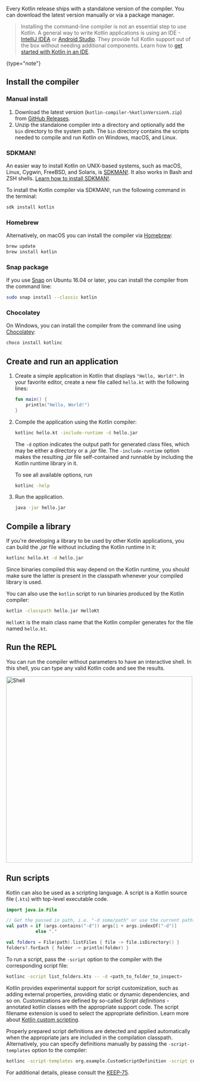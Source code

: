 [//]: # (title: Kotlin command-line compiler)

Every Kotlin release ships with a standalone version of the compiler. You can download the latest version manually or via a package manager.

>Installing the command-line compiler is not an essential step to use Kotlin. A general way to write Kotlin applications is using an
>IDE - [IntelliJ IDEA](https://www.jetbrains.com/idea/) or [Android Studio](https://developer.android.com/studio).
>They provide full Kotlin support out of the box without needing additional components. Learn how to 
[get started with Kotlin in an IDE](getting-started.md).
> 
{type="note"}

## Install the compiler

### Manual install

1. Download the latest version (`kotlin-compiler-%kotlinVersion%.zip`) from [GitHub Releases](%kotlinLatestUrl%).
2. Unzip the standalone compiler into a directory and optionally add the `bin` directory to the system path.
The `bin` directory contains the scripts needed to compile and run Kotlin on Windows, macOS, and Linux.

### SDKMAN!

An easier way to install Kotlin on UNIX-based systems, such as macOS, Linux, Cygwin, FreeBSD, and Solaris, is
[SDKMAN!](https://sdkman.io). It also works in Bash and ZSH shells. [Learn how to install SDKMAN!](https://sdkman.io/install).

To install the Kotlin compiler via SDKMAN!, run the following command in the terminal:

```bash
sdk install kotlin
```

### Homebrew

Alternatively, on macOS you can install the compiler via [Homebrew](https://brew.sh/):

```bash
brew update
brew install kotlin
```

### Snap package

If you use [Snap](https://snapcraft.io/) on Ubuntu 16.04 or later, you can install the compiler from the command line:

```bash
sudo snap install --classic kotlin
```

### Chocolatey

On Windows, you can install the compiler from the command line using [Chocolatey](https://chocolatey.org/):

```bash
choco install kotlinc
```

## Create and run an application

1. Create a simple application in Kotlin that displays `"Hello, World!"`. In your favorite editor, create a new file called
   `hello.kt` with the following lines:

   ```kotlin
   fun main() {
       println("Hello, World!")
   }
   ```

2. Compile the application using the Kotlin compiler:

   ```bash
   kotlinc hello.kt -include-runtime -d hello.jar
   ```

   The `-d` option indicates the output path for generated class files, which may be either a directory or a *.jar* file.
   The `-include-runtime` option makes the resulting *.jar* file self-contained and runnable by including the Kotlin runtime
library in it.

   To see all available options, run

   ```bash
   kotlinc -help
   ```

3. Run the application.

   ```bash
   java -jar hello.jar
   ```

## Compile a library

If you're developing a library to be used by other Kotlin applications, you can build the *.jar* file without including
the Kotlin runtime in it:

```bash
kotlinc hello.kt -d hello.jar
```

Since binaries compiled this way depend on the Kotlin runtime, you should make sure the latter is present in the classpath
whenever your compiled library is used.

You can also use the `kotlin` script to run binaries produced by the Kotlin compiler:

```bash
kotlin -classpath hello.jar HelloKt
```

`HelloKt` is the main class name that the Kotlin compiler generates for the file named `hello.kt`.

## Run the REPL

You can run the compiler without parameters to have an interactive shell. In this shell, you can type any valid Kotlin code
and see the results.

<img src="kotlin-shell.png" alt="Shell" width="500"/>

## Run scripts

Kotlin can also be used as a scripting language. A script is a Kotlin source file (`.kts`) with top-level executable code.

```kotlin
import java.io.File

// Get the passed in path, i.e. "-d some/path" or use the current path.
val path = if (args.contains("-d")) args[1 + args.indexOf("-d")]
           else "."

val folders = File(path).listFiles { file -> file.isDirectory() }
folders?.forEach { folder -> println(folder) }
```

To run a script, pass the `-script` option to the compiler with the corresponding script file:

```bash
kotlinc -script list_folders.kts -- -d <path_to_folder_to_inspect>
```

Kotlin provides experimental support for script customization, such as adding external properties,
providing static or dynamic dependencies, and so on. Customizations are defined by so-called *Script definitions* -
annotated kotlin classes with the appropriate support code. The script filename extension is used to select the appropriate
definition. Learn more about [Kotlin custom scripting](custom-script-deps-tutorial.md).

Properly prepared script definitions are detected and applied automatically when the appropriate jars are included
in the compilation classpath. Alternatively, you can specify definitions manually by passing the `-script-templates` option
to the compiler:

```bash
kotlinc -script-templates org.example.CustomScriptDefinition -script custom.script1.kts
```

For additional details, please consult the [KEEP-75](https://github.com/Kotlin/KEEP/blob/master/proposals/scripting-support.md).